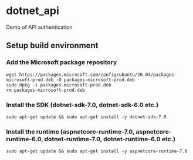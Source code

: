# dotnet_api
Demo of API authentication

## Setup build environment

### Add the Microsoft package repository
```
wget https://packages.microsoft.com/config/ubuntu/20.04/packages-microsoft-prod.deb -O packages-microsoft-prod.deb
sudo dpkg -i packages-microsoft-prod.deb
rm packages-microsoft-prod.deb
```

### Install the SDK (dotnet-sdk-7.0, dotnet-sdk-6.0 etc.)
```
sudo apt-get update && sudo apt-get install -y dotnet-sdk-7.0
```

### Install the runtime (aspnetcore-runtime-7.0, aspnetcore-runtime-6.0, dotnet-runtime-7.0, dotnet-runtime-6.0 etc.)
```
sudo apt-get update && sudo apt-get install -y aspnetcore-runtime-7.0
```